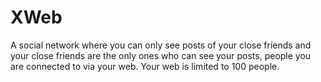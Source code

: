 # XWeb

A social network where you can only see posts of your close friends and your close friends are the only ones who can see your posts, people you are connected to via your web. Your web is limited to 100 people.
